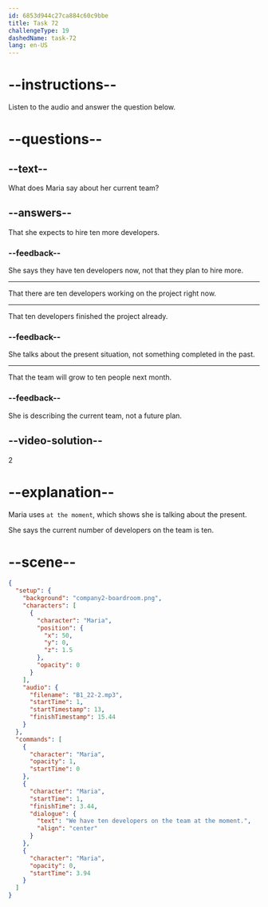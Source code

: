 ```yaml
---
id: 6853d944c27ca884c60c9bbe
title: Task 72
challengeType: 19
dashedName: task-72
lang: en-US
---
```


<!-- (Audio) Maria: We have ten developers on the team at the moment. -->

# --instructions--

Listen to the audio and answer the question below.

# --questions--

## --text--

What does Maria say about her current team?

## --answers--

That she expects to hire ten more developers.

### --feedback--

She says they have ten developers now, not that they plan to hire more.

---

That there are ten developers working on the project right now.

---

That ten developers finished the project already.

### --feedback--

She talks about the present situation, not something completed in the past.

---

That the team will grow to ten people next month.

### --feedback--

She is describing the current team, not a future plan.

## --video-solution--

2

# --explanation--

Maria uses `at the moment`, which shows she is talking about the present.

She says the current number of developers on the team is ten.

# --scene--

```json
{
  "setup": {
    "background": "company2-boardroom.png",
    "characters": [
      {
        "character": "Maria",
        "position": {
          "x": 50,
          "y": 0,
          "z": 1.5
        },
        "opacity": 0
      }
    ],
    "audio": {
      "filename": "B1_22-2.mp3",
      "startTime": 1,
      "startTimestamp": 13,
      "finishTimestamp": 15.44
    }
  },
  "commands": [
    {
      "character": "Maria",
      "opacity": 1,
      "startTime": 0
    },
    {
      "character": "Maria",
      "startTime": 1,
      "finishTime": 3.44,
      "dialogue": {
        "text": "We have ten developers on the team at the moment.",
        "align": "center"
      }
    },
    {
      "character": "Maria",
      "opacity": 0,
      "startTime": 3.94
    }
  ]
}
```

